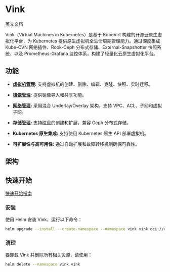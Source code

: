 # Vink

[英文文档](./README.md)

Vink（Virtual Machines in Kubernetes）是基于 KubeVirt 构建的开源云原生虚拟化平台，为 Kubernetes 提供原生虚拟机全生命周期管理能力。通过深度集成 Kube-OVN 网络插件、Rook-Ceph 分布式存储、External-Snapshotter 快照系统，以及 Prometheus-Grafana 监控体系，构建了轻量化云原生虚拟化平台。

## 功能

- **[虚拟机管理](./docs/vm-management.md):** 支持虚拟机的创建、删除、编辑、克隆、快照、实时迁移。

- **[镜像管理](./docs/volume.md#镜像):** 提供镜像导入和共享功能。

- **[网络管理](./docs/network.md):** 采用混合 Underlay/Overlay 架构，支持 VPC、ACL、子网和虚拟子网。

- **[存储管理](./docs/volume.md):** 支持磁盘的创建和扩展，兼容 Ceph 分布式存储。

- **Kubernetes 原生集成:** 支持使用 Kubernetes 原生 API 部署虚拟机。

- **可扩展性与高可用性:** 通过自动扩展和故障转移机制确保可靠性。

## 架构

## 快速开始

[快速开始指南](./docs/index.md)

### 安装

使用 Helm 安装 Vink，运行以下命令：

```bash
helm upgrade --install --create-namespace --namespace vink vink oci://registry-1.docker.io/hejianmin/vink --wait --timeout 1800s --debug
```

### 清理

要卸载 Vink 并删除所有相关资源，请使用：

```bash
helm delete --namespace vink vink
```

<!-- # Vink

Virtual Machines in Kubernetes

## Overview

- **虚拟机管理：** 支持虚拟机的创建、编辑、克隆、快照、实时迁移与删除。

- **镜像管理：** 提供镜像导入与共享功能。

- **网络管理：** 采用 Underlay/Overlay 混合架构，支持 VPC、ACL、子网及虚拟子网。

- **磁盘管理：** 支持磁盘创建、扩容与删除，并兼容 Ceph 分布式存储。

## Architecture

## Quickstart

### Installation

```bash
helm upgrade --install --create-namespace --namespace vink vink oci://registry-1.docker.io/hejianmin/vink --wait --timeout 1800s --debug
```

### Cleanup

```bash
helm delete --namespace vink vink
```

## RoadMap -->
